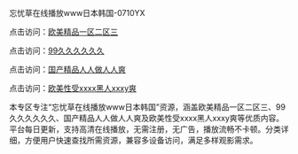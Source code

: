 忘忧草在线播放www日本韩国-0710YX

点击访问：<a href="https://heiliao2dmwwy.pages.dev">欧美精品一区二区三</a>

点击访问：<a href="https://heiliaoll4qsx.pages.dev">99久久久久久久</a>

点击访问：<a href="https://heiliaowzu4ur.pages.dev">国产精品人人做人人爽</a>

点击访问：<a href="https://heiliaozj3tjd.pages.dev">欧美性受xxxx黑人xxxy爽</a>

本专区专注“忘忧草在线播放www日本韩国”资源，涵盖欧美精品一区二区三、99久久久久久久、国产精品人人做人人爽及欧美性受xxxx黑人xxxy爽等优质内容。平台每日更新，支持高清在线播放，无需注册，无广告，播放流畅不卡顿。分类详细，方便用户快速查找所需资源，兼容多设备访问，满足多样观影需求。

<span style="display:none;">[Canonical link](https://github.com/bon20250710/so67 ）</span>
